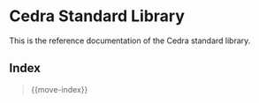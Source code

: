 # Cedra Standard Library

This is the reference documentation of the Cedra standard library.

## Index

> {{move-index}}
